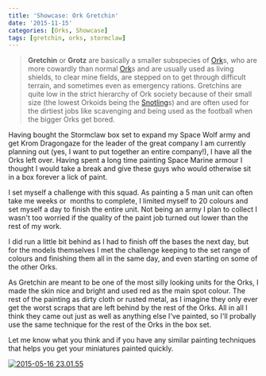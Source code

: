 ```yaml
---
title: 'Showcase: Ork Gretchin'
date: '2015-11-15'
categories: [Orks, Showcase]
tags: [gretchin, orks, stormclaw]
---
```


> **Gretchin** or **Grotz** are basically a smaller subspecies of [Ork](http://warhammer40k.wikia.com/wiki/Ork 'Ork')s, who are more cowardly than normal [Ork](http://warhammer40k.wikia.com/wiki/Ork 'Ork')s and are usually used as living shields, to clear mine fields, are stepped on to get through difficult terrain, and sometimes even as emergency rations. Gretchins are quite low in the strict hierarchy of Ork society because of their small size (the lowest Orkoids being the [Snotling](http://warhammer40k.wikia.com/wiki/Snotling 'Snotling')s) and are often used for the dirtiest jobs like scavenging and being used as the football when the bigger Orks get bored.

Having bought the Stormclaw box set to expand my Space Wolf army and get Krom Dragongaze for the leader of the great company I am currently planning out (yes, I want to put together an entire company!), I have all the Orks left over. Having spent a long time painting Space Marine armour I thought I would take a break and give these guys who would otherwise sit in a box forever a lick of paint.

I set myself a challenge with this squad. As painting a 5 man unit can often take me weeks or  months to complete, I limited myself to 20 colours and set myself a day to finish the entire unit. Not being an army I plan to collect I wasn't too worried if the quality of the paint job turned out lower than the rest of my work.

I did run a little bit behind as I had to finish off the bases the next day, but for the models themselves I met the challenge keeping to the set range of colours and finishing them all in the same day, and even starting on some of the other Orks.

As Gretchin are meant to be one of the most silly looking units for the Orks, I made the skin nice and bright and used red as the main spot colour. The rest of the painting as dirty cloth or rusted metal, as I imagine they only ever get the worst scraps that are left behind by the rest of the Orks. All in all I think they came out just as well as anything else I've painted, so I'll probally use the same technique for the rest of the Orks in the box set.

Let me know what you think and if you have any similar painting techniques that helps you get your miniatures painted quickly.

[![2015-05-16 23.01.55](http://www.minitothemax.com/minitothemax/wp-content/uploads/2015/07/2015-05-16-23.01.55-1024x753.jpg)](http://www.minitothemax.com/minitothemax/wp-content/uploads/2015/07/2015-05-16-23.01.55.jpg)
